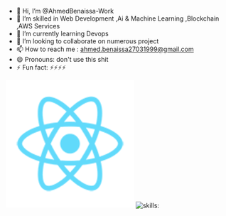 - 👋 Hi, I’m @AhmedBenaissa-Work
- 👀 I’m skilled in Web Development ,Ai & Machine Learning ,Blockchain ,AWS Services
- 🌱 I’m currently learning Devops
- 💞️ I’m looking to collaborate on numerous project
- 📫 How to reach me : ahmed.benaissa27031999@gmail.com
- 😄 Pronouns: don't use this shit
- ⚡ Fun fact: ⚡⚡⚡⚡

<!---
AhmedBenaissa-Work/AhmedBenaissa-Work is a ✨ special ✨ repository because its `README.md` (this file) appears on your GitHub profile.
You can click the Preview link to take a look at your changes.
--->
![skills:](https://raw.githubusercontent.com/github/explore/80688e429a7d4ef2fca1e82350fe8e3517d3494d/topics/react/react.png?size=20)
![skills:](https://upload.wikimedia.org/wikipedia/commons/d/d9/Node.js_logo.svg?size=20)
